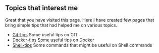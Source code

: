 ## Topics that interest me

Great that you have visited this page. Here I have created few pages that bring simple tips that had helped me on various topics.

* [Git-tips](git-tips.html "Git") Some useful tips on GIT 
* [Docker-tips](docker-tips.html "Docker") Some useful tips on Docker
* [Shell-tips](shell-tips.html "Shell") Some commands that might be useful on Shell commands

